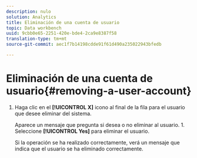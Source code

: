 ```yaml
---
description: nulo
solution: Analytics
title: Eliminación de una cuenta de usuario
topic: Data workbench
uuid: 9cbb0e65-2251-420e-bde4-2ca9e8387f58
translation-type: tm+mt
source-git-commit: aec1f7b14198cdde91f61d490a235022943bfedb

---
```



# Eliminación de una cuenta de usuario{#removing-a-user-account}

1. Haga clic en el **[!UICONTROL X]** icono al final de la fila para el usuario que desee eliminar del sistema.

   Aparece un mensaje que pregunta si desea o no eliminar al usuario. 1. Seleccione **[!UICONTROL Yes]** para eliminar el usuario.

   Si la operación se ha realizado correctamente, verá un mensaje que indica que el usuario se ha eliminado correctamente.